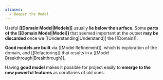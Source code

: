 ```yaml
---
aliases:
  - Deeper the Model
---
```

Useful **[[Domain Model|Models]]** usually **lie below the surface**. Some **parts of the [[Domain Model|Model]]** that seemed important at the outset **may be discarded** once we [[Understanding|Understand]] the [[Domain]].

**Good models are built** via [[Model Refinement]], which is exploration of the domain, and [[Refactoring]] that results in a [[Model Breakthrough|Breakthrough]].

Having **good model** makes it possible for project easily to **emerge to the new powerful features** as corollaries of old ones.
